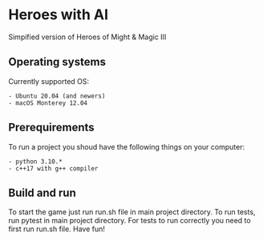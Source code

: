 # Heroes with AI

Simpified version of Heroes of Might & Magic III


## Operating systems 

Currently supported OS:

    - Ubuntu 20.04 (and newers)
    - macOS Monterey 12.04

## Prerequirements

To run a project you shoud have the following things on your computer:

    - python 3.10.*
    - c++17 with g++ compiler

## Build and run

To start the game just run run.sh file in main project directory.
To run tests, run pytest in main project directory. For tests to run correctly you need to first run run.sh file.
Have fun!
